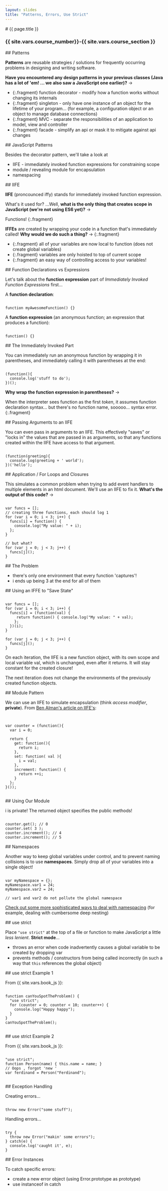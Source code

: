 ```yaml
---
layout: slides
title: "Patterns, Errors, Use Strict"
---
```


<section markdown="block" class="intro-slide">
# {{ page.title }}

### {{ site.vars.course_number}}-{{ site.vars.course_section }}

<p><small></small></p>
</section>

<section markdown="block">
## Patterns 

__Patterns__ are reusable strategies / solutions for frequently occurring problems in designing and writing software. 

__Have you encountered any design patterns in your previous classes (Java has a lot of 'em! ... we also saw a JavaScript one earlier)?__ &rarr;

* {:.fragment} function decorator - modify how a function works without changing its internals
* {:.fragment} singleton - only have one instance of an object for the lifetime of your program... (for example, a configuration object or an object to manage database connections)
* {:.fragment} MVC - separate the responsibilities of an application to model, view and controller
* {:.fragment} facade - simplify an api or mask it to mitigate against api changes
</section>

<section markdown="block">
## JavaScript Patterns

Besides the decorator pattern, we'll take a look at

* IIFE - immediately invoked function expressions for constraining scope
* module / revealing module for encapsulation
* namespacing 

</section>

<section markdown="block">
## IIFE

__IIFE__ (proncounced iffy) stands for immediately invoked function expression.

What's it used for? ...Well, __what is the only thing that creates scope in JavaScript (we're not using ES6 yet)?__ &rarr;

Functions!
{:.fragment}

__IFFEs__ are created by wrapping your code in a function that's immediately called! __Why would we do such a thing?__ &rarr;
{:.fragment}

* {:.fragment} all of your variables are now local to function (does not create global variables)
* {:.fragment} variables are only hoisted to top of current scope
* {:.fragment} an easy way of controlling access to your variables!

</section>
<section markdown="block">
## Function Declarations vs Expressions

Let's talk about the __function expression__ part of _Immediately Invoked Function Expressions_ first...

A __function declaration__:

<pre><code data-trim contenteditable>
function myAwesomeFunction() {}
</code></pre>

A __function expression__ (an anonymous function; an expression that produces a function):

<pre><code data-trim contenteditable>
function() {}
</code></pre>

</section>

<section markdown="block">
## The Immediately Invoked Part

You can immediately run an anonymous function by wrapping it in parentheses, and immediately calling it with parentheses at the end:

<pre><code data-trim contenteditable>
(function(){
  console.log('stuff to do');
})(); 
</code></pre>

__Why wrap the function expression in parentheses?__ &rarr;

When the interpreter sees function as the first _token_, it assumes function declaration syntax... but there's no function name, sooooo... syntax error.
{:.fragment}
</section>

<section markdown="block">
## Passing Arguments to an IIFE

You can even pass in arguments to an IIFE. This effectively "saves" or "locks in" the values that are passed in as arguments, so that any functions created within the IIFE have access to that argument.

<pre><code data-trim contenteditable>
(function(greeting){
  console.log(greeting + ' world');
})('hello'); 
</code></pre>

</section>

<section markdown="block">
## Application / For Loops and Closures

This simulates a common problem when trying to add event handlers to multiple elements in an html document. We'll use an IIFE to fix it. __What's the output of this code?__ &rarr;

<pre><code data-trim contenteditable>
var funcs = [];
// creating three functions, each should log 1
for (var i = 0; i < 3; i++) {
  funcs[i] = function() {
    console.log("My value: " + i);
  };
}

// but what?
for (var j = 0; j < 3; j++) {
  funcs[j]();
}
</code></pre>

</section>

<section markdown="block">
## The Problem

* there's only one environment that every function 'captures'!
* i ends up being 3 at the end for all of them

</section>
<section markdown="block">
## Using an IFFE to "Save State"

<pre><code data-trim contenteditable>
var funcs = [];
for (var i = 0; i < 3; i++) {
  funcs[i] = (function(val) {
     return function() { console.log("My value: " + val);
    };
  })(i);
}

for (var j = 0; j < 3; j++) {
  funcs[j]();
}
</code></pre>

On each iteration, the IIFE is a new function object, with its own scope and local variable val, which is unchanged, even after it returns. It will stay constant for the created closure!

The next iteration does not change the environments of the previously created function objects.
</section>


<section markdown="block">
## Module Pattern

We can use an IIFE to simulate encapsulation (think _access modifier_, __private__). From [Ben Alman's article on IIFE's](http://benalman.com/news/2010/11/immediately-invoked-function-expression/):

<pre><code data-trim contenteditable>

var counter = (function(){
  var i = 0;

  return {
    get: function(){
      return i;
    },
    set: function( val ){
      i = val;
    },
    increment: function() {
      return ++i;
    }
  };
}());

</code></pre>

</section>

<section markdown="block">
## Using Our Module

i is private! The returned object specifies the public methods!

<pre><code data-trim contenteditable>
counter.get(); // 0
counter.set( 3 );
counter.increment(); // 4
counter.increment(); // 5
</code></pre>
</section>

<section markdown="block">
## Namespaces

Another way to keep global variables under control, and to prevent naming collisions is to use __namespaces__. Simply drop all of your variables into a single object!

<pre><code data-trim contenteditable>
var myNamespace = {};
myNamespace.var1 = 24;
myNamespace.var2 = 24;

// var1 and var2 do not pollute the global namespace
</code></pre>

[Check out some more sophisticated ways to deal with namespacing](http://addyosmani.com/blog/essential-js-namespacing/) (for example, dealing with cumbersome deep nesting)
</section>

<section markdown="block">
## use strict

Place <code>"use strict"</code> at the top of a file or function to make JavaScript a little _less lenient_. __Strict mode__...

* throws an error when code inadvertently causes a global variable to be created by dropping var
* prevents methods / constructors from being called incorrectly (in such a way that <code>this</code> references the global object)

</section>

<section markdown="block">
## use strict Example 1

From {{ site.vars.book_js }}:

<pre><code data-trim contenteditable>
function canYouSpotTheProblem() {
  "use strict";
  for (counter = 0; counter < 10; counter++) {
    console.log("Happy happy"); 
  }
}
canYouSpotTheProblem();

</code></pre>
</section>

<section markdown="block">
## use strict Example 2

From {{ site.vars.book_js }}:

<pre><code data-trim contenteditable>
"use strict";
function Person(name) { this.name = name; }
// Oops , forgot 'new '
var ferdinand = Person("Ferdinand");

</code></pre>
</section>

<section markdown="block">
## Exception Handling

Creating errors...

<pre><code data-trim contenteditable>
throw new Error("some stuff");
</code></pre>

Handling errors...
<pre><code data-trim contenteditable>
try {
  throw new Error("makin' some errors");
} catch(e) {
  console.log('caught it', e);
}
</code></pre>

</section>

<section markdown="block">
## Error Instances

To catch specific errors:

* create a new error object (using Error.prototype as prototype)
* use instanceof in catch

</section>
